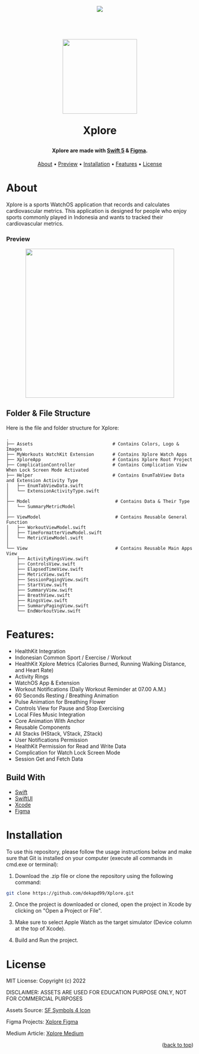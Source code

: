 <!-- ABOUT THE PROJECT -->
<p align="center">
  <a href="#" target="_blank"><img src="Banner.png"></a>
</p>

<h1 align="center">
  <br>
    <a href="#" target="_blank"><img src="logo.png" width="200"></a>
  <br>
  <p>Xplore</p>
</h1>

<h4 align="center">Xplore are made with <a href="https://developer.apple.com/swift/" target="_blank">Swift 5</a> & <a href="https://figma.com" target="_blank">Figma</a>.</h4>

<p align="center">
  <a href="#about">About</a> •
  <a href="#preview">Preview</a> •
  <a href="#installation">Installation</a> •
  <a href="#features">Features</a> •
  <a href="#license">License</a>
</p>

# About
Xplore is a sports WatchOS application that records and calculates cardiovascular metrics. This application is designed for people who enjoy sports commonly played in Indonesia and wants to tracked their cardiovascular metrics.

### Preview
<p align="center">
  <a href="#" target="_blank"><img src="preview.gif" width="400"></a>
</p>

<!-- ABOUT THE FILE & FOLDER STRUCTURE -->
## Folder & File Structure
Here is the file and folder structure for Xplore:

    .
    ├── Assets                              # Contains Colors, Logo & Images
    ├── MyWorkouts WatchKit Extension       # Contains Xplore Watch Apps
    ├── XploreApp                           # Contains Xplore Root Project
    ├── ComplicationController              # Contains Complication View When Lock Screen Mode Activated
    ├── Helper                              # Contains EnumTabView Data and Extension Activity Type
    │   ├── EnumTabViewData.swift
    │   └── ExtensionActivityType.swift                 
    │
    ├── Model                                # Contains Data & Their Type 
    │   └── SummaryMetricModel          
    │
    ├── ViewModel                            # Contains Reusable General Function
    │   ├── WorkoutViewModel.swift       
    │   ├── TimeFormatterViewModel.swift      
    │   └── MetricViewModel.swift 
    │
    └── View                                 # Contains Reusable Main Apps View
        ├── ActivityRingsView.swift
        ├── ControlsView.swift
        ├── ElapsedTimeView.swift
        ├── MetricView.swift
        ├── SessionPagingView.swift
        ├── StartView.swift
        ├── SummaryView.swift    
        ├── BreathView.swift   
        ├── RingsView.swift
        ├── SummaryPagingView.swift   
        └── EndWorkoutView.swift          

<!-- List of Features -->
# Features:

* HealthKit Integration
* Indonesian Common Sport / Exercise / Workout
* HealthKit Xplore Metrics (Calories Burned, Running Walking Distance, and Heart Rate)
* Activity Rings
* WatchOS App & Extension
* Workout Notifications (Daily Workout Reminder at 07.00 A.M.)
* 60 Seconds Resting / Breathing Animation
* Pulse Animation for Breathing Flower
* Controls View for Pause and Stop Exercising
* Local Files Music Integration
* Core Animation With Anchor
* Reusable Components
* All Stacks (HStack, VStack, ZStack)
* User Notifications Permission
* HealthKit Permission for Read and Write Data
* Complication for Watch Lock Screen Mode
* Session Get and Fetch Data

<!-- Used Tools -->
## Build With

* [Swift](https://www.swift.org/documentation/)
* [SwiftUI](https://developer.apple.com/documentation/swiftui/)
* [Xcode](https://developer.apple.com/xcode/)
* [Figma](https://www.figma.com/file/odx5dhDAoX1v7au5cjEaEv/Xplore%3A-A-Native-WatchOS-Sports-App?type=design&node-id=0%3A1&t=VZXdMFKWXjKhfL9f-1)

<!-- How to Install -->
# Installation
To use this repository, please follow the usage instructions below and make sure that Git is installed on your computer (execute all commands in cmd.exe or terminal):

1. Download the .zip file or clone the repository using the following command:
```bash
git clone https://github.com/dekapd99/Xplore.git
```

2. Once the project is downloaded or cloned, open the project in Xcode by clicking on "Open a Project or File".

3. Make sure to select Apple Watch as the target simulator (Device column at the top of Xcode).

4. Build and Run the project.

<!-- What Kind of License? -->
# License
MIT License: Copyright (c) 2022

DISCLAIMER: ASSETS ARE USED FOR EDUCATION PURPOSE ONLY, NOT FOR COMMERCIAL PURPOSES

Assets Source: [SF Symbols 4 Icon](https://developer.apple.com/sf-symbols/)

Figma Projects: [Xplore Figma](https://www.figma.com/file/odx5dhDAoX1v7au5cjEaEv/Xplore%3A-A-Native-WatchOS-Sports-App?type=design&node-id=0%3A1&t=VZXdMFKWXjKhfL9f-1)

Medium Article: [Xplore Medium](https://medium.com/@dekaprimatio/Xplore-a-native-watchos-sports-apps-️-️-c1848a0bbba5)

<p align="right">(<a href="#about">back to top</a>)</p>
